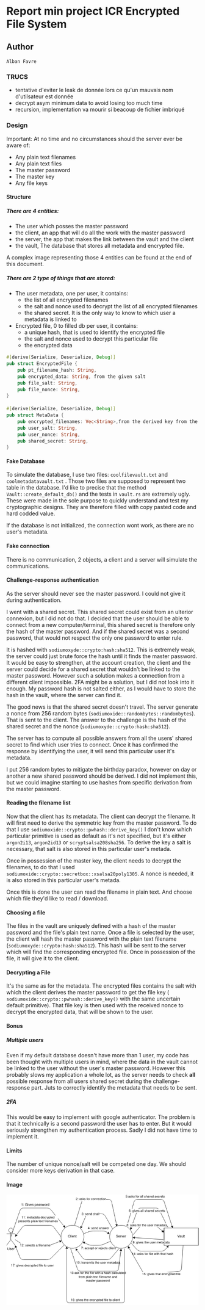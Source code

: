 # Report min project ICR Encrypted File System

## Author

```
Alban Favre
```

### TRUCS

- tentative d'eviter le leak de donnée lors ce qu'un mauvais nom d'utilsateur est donnée
- decrypt asym minimum data to avoid losing too much time
- recursion, implementation va mourir si beacoup de fichier imbriqué


### Design

Important: At no time and no circumstances should the server ever be aware of:

- Any plain text filenames
- Any plain text files
- The master password
- The master key
- Any file keys

#### Structure

##### There are 4 entities:

- The user which posses the master password
- the client, an app that will do all the work with the master password
- the server, the app that makes the link between the vault and the client
- the vault, The database that stores all metadata and encrypted file.

A complex image representing those 4 entities can be found at the end of this document.

##### There are 2 type of things that are stored:

- The user metadata, one per user, it contains:
  - the list of all encrypted filenames
  - the salt and nonce used to decrypt the list of all encrypted filenames
  - the shared secret. It is the only way to know to which user a metadata is linked to
- Encrypted file, 0 to filled db per user, it contains:
  - a unique hash, that is used to identify the encrypted file
  - the salt and nonce used to decrypt this particular file
  - the encrypted data

```rust
#[derive(Serialize, Deserialize, Debug)]
pub struct EncryptedFile {
    pub pt_filename_hash: String,
    pub encrypted_data: String, from the given salt
    pub file_salt: String,
    pub file_nonce: String,
}

#[derive(Serialize, Deserialize, Debug)]
pub struct MetaData {
    pub encrypted_filenames: Vec<String>,from the derived key from the given salt
    pub user_salt: String,
    pub user_nonce: String, 
    pub shared_secret: String,
}
```

#### Fake Database

To simulate the database, I use two files: `coolfilevault.txt` and `coolmetadatavault.txt` . Those two files are supposed to represent two table in the database. I'd like to precise that the method `Vault::create_default_db()` and the tests in `vault.rs` are extremely ugly. These were made in the sole purpose to quickly understand and test my cryptographic designs. They are therefore filled with copy pasted code and hard codded value.

If the database is not initialized, the connection wont work, as there are no user's metadata.

#### Fake connection

There is no communication, 2 objects, a client and a server will simulate the communications.

#### Challenge-response authentication

As the server should never see the master password. I could not give it during authentication.

I went with a shared secret. This shared secret could exist from an ulterior connexion, but I did not do that.  I decided that the user should be able to connect from a new computer/terminal, this shared secret is therefore only the hash of the master password. And if the shared secret was a second password, that would not respect the only one password to enter rule.

It is hashed with `sodiumoxyde::crypto:hash:sha512`. This is extremely weak, the server could just brute force the hash until it finds the master password. It would be easy to strengthen, at the account creation, the client and the server could decide for a shared secret that wouldn't be linked to the master password. However such a solution makes a connection from a different client impossible. 2FA might be a solution, but I did not look into it enough. My password hash is not salted either, as I would have to store the hash in the vault, where the server can find it.

The good news is that the shared secret doesn't travel. The server generate a nonce from 256 random bytes (`sodiumoxide::randombytes::randombytes`). That is sent to the client. The answer to the challenge is the hash of the shared secret and the nonce (`sodiumoxyde::crypto:hash:sha512`).

The server has to compute all possible answers from all the user**s**' shared secret to find which user tries to connect. Once it has confirmed the response by identifying the user, it will send this particular user it's metadata.

I put 256 random bytes to mitigate the birthday paradox, however on day or another a new shared password should be derived. I did not implement this, but we could imagine starting to use hashes from specific derivation from the master password. 

#### Reading the filename list

Now that the client has its metadata. The client can decrypt the filename. It will first need to derive the symmetric key from the master password. To do that I use `sodiumoxide::crypto::pwhash::derive_key()` I  don't know which particular primitive is used as default as it's not specified, but it's either `argon2i13`, `argon2id13` or `scryptsalsa208sha256`. To derive the key a salt is necessary, that salt is also stored in this particular user's metada.

Once in possession of the master key, the client needs to decrypt the filenames, to do that I used `sodiumoxide::crypto::secretbox::xsalsa20poly1305`. A nonce is needed, it is also stored in this particular user's metada.

Once this is done the user can read the filename in plain text. And choose which file they'd like to read / download.

#### Choosing a file

The files in the vault are uniquely defined with a hash of the master password and the file's plain text name. Once a file is selected by the user, the client will hash the master password with the plain text filename (`sodiumoxyde::crypto:hash:sha512`). This hash will be sent to the server which will find the corresponding encrypted file. Once in possession of the file, it will give it to the client.

#### Decrypting a File

It's the same as for the metadata. The encrypted files contains the salt with which the client derives the master password to get the file key ( `sodiumoxide::crypto::pwhash::derive_key()` with the same uncertain default primitive). That file key is then used with the received nonce to decrypt the encrypted data, that will be shown to the user.

#### Bonus

##### Multiple users

Even if my default database doesn't have more than 1 user, my code has been thought with multiple users in mind, where the data in the vault cannot be linked to the user without the user's master password. However this probably slows my application a whole lot, as the server needs to check **all** possible response from all users shared secret during the challenge-response part. Juts to correctly identify the metadata that needs to be sent.

##### 2FA

This would be easy to implement with google authenticator. The problem is that it technically is a second password the user has to enter. But it would seriously strengthen my authentication process. Sadly I did not have time to implement it.

#### Limits

The number of unique nonce/salt will be competed one day. We should consider more keys derivation in that case.

#### Image

![EVERYTHING!!!!](img/dense.png)